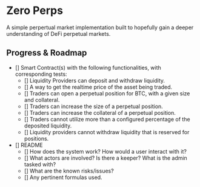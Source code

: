 # Zero Perps

A simple perpertual market implementation built to hopefully gain a deeper understanding of DeFi perpetual markets.

## Progress & Roadmap
- [] Smart Contract(s) with the following functionalities, with corresponding tests:
    - [] Liquidity Providers can deposit and withdraw liquidity.
    - [] A way to get the realtime price of the asset being traded.
    - [] Traders can open a perpetual position for BTC, with a given size and collateral.
    - [] Traders can increase the size of a perpetual position.
    - [] Traders can increase the collateral of a perpetual position.
    - [] Traders cannot utilize more than a configured percentage of the deposited liquidity.
    - [] Liquidity providers cannot withdraw liquidity that is reserved for positions.
- [] README
    - [] How does the system work? How would a user interact with it?
    - [] What actors are involved? Is there a keeper? What is the admin tasked with?
    - [] What are the known risks/issues?
    - [] Any pertinent formulas used.